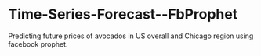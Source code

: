# Time-Series-Forecast--FbProphet
Predicting future prices of avocados in US overall and Chicago region using facebook prophet.

